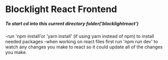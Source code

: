 # Blocklight React Frontend

##### To start cd into this current directory folder('blocklightreact')

-run 'npm install'or 'yarn install' (if using yarn instead of npm) to install needed packages
-when working on react files first run 'npm run dev' to watch any changes you make to react so it could update all of the changes you make.
